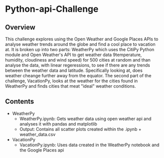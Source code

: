 # Python-api-Challenge
## Overview
This challenge explores using the Open Weather and Google Places APIs to analyse weather trends around the globe and find a cool place to vacation at. It is broken up into two parts: WeatherPy which uses the CitiPy Python module and Open Weather's API to get weather data 9temperature, humidity, cloudiness and wind speed) for 500 cities at random and than analyse the data, with linear regeressions, to see if there are any trends between the weather data and latitude. Specifically looking at, does weather cheange further away from the equator. The second part of the challenge, VacationPy, looks at the weather for the cities found in WeatherPy and finds cities that meat "ideal" weather conditions.
## Contents
- WeatherPy
    - WeatherPy.ipynb: Gets weather data using open weather api and analyses it with pandas and matplotlib
    - Output: Contains all scatter plots created within the .ipynb + weather_data.csv
- VacationPy
    - VacationPy.ipynb: Uses data created in the WeatherPy notebook and the Google Places api